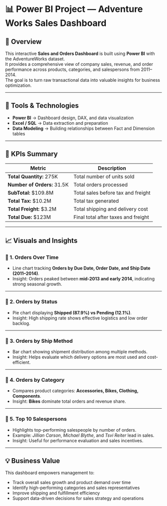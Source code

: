 # 📊 Power BI Project — Adventure Works Sales Dashboard

## 🧭 Overview
This interactive **Sales and Orders Dashboard** is built using **Power BI** with the AdventureWorks dataset.  
It provides a comprehensive view of company sales, revenue, and order performance across products, categories, and salespersons from 2011–2014.  
The goal is to turn raw transactional data into valuable insights for business optimization.

---

## 🧰 Tools & Technologies
- **Power BI** → Dashboard design, DAX, and data visualization  
- **Excel / SQL** → Data extraction and preparation  
- **Data Modeling** → Building relationships between Fact and Dimension tables  

---

## 🧩 KPIs Summary
| Metric | Description |
|---------|-------------|
| **Total Quantity:** 275K | Total number of units sold |
| **Number of Orders:** 31.5K | Total orders processed |
| **SubTotal:** \$109.8M | Total sales before tax and freight |
| **Total Tax:** \$10.2M | Total tax generated |
| **Total Freight:** \$3.2M | Total shipping and delivery cost |
| **Total Due:** \$123M | Final total after taxes and freight |

---

## 📈 Visuals and Insights

### 🔹 1. Orders Over Time  
- Line chart tracking **Orders by Due Date, Order Date, and Ship Date (2011–2014)**.  
- Insight: Orders peaked between **mid-2013 and early 2014**, indicating strong seasonal growth.

---

### 🔹 2. Orders by Status  
- Pie chart displaying **Shipped (87.9%) vs Pending (12.1%)**.  
- Insight: High shipping rate shows effective logistics and low order backlog.

---

### 🔹 3. Orders by Ship Method  
- Bar chart showing shipment distribution among multiple methods.  
- Insight: Helps evaluate which delivery options are most used and cost-efficient.

---

### 🔹 4. Orders by Category  
- Compares product categories: **Accessories, Bikes, Clothing, Components**.  
- Insight: **Bikes** dominate total orders and revenue share.

---

### 🔹 5. Top 10 Salespersons  
- Highlights top-performing salespeople by number of orders.  
- Example: *Jillian Carson*, *Michael Blythe*, and *Tsvi Reiter* lead in sales.  
- Insight: Useful for performance evaluation and sales incentives.

---

## 💡 Business Value
This dashboard empowers management to:
- Track overall sales growth and product demand over time  
- Identify high-performing categories and sales representatives  
- Improve shipping and fulfillment efficiency  
- Support data-driven decisions for sales strategy and operations  

